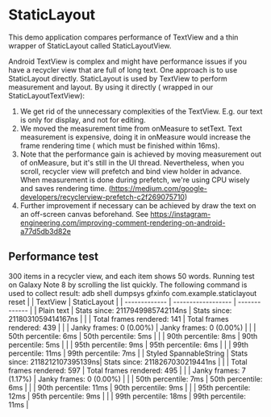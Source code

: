 # StaticLayout

This demo application compares performance of TextView and a thin wrapper of StaticLayout called StaticLayoutView.

Android TextView is complex and might have performance issues if you have a recycler view that are full of long text.
One approach is to use StaticLayout directly. StaticLayout is used by TextView to perform measurement and layout. By using it directly ( wrapped in our StaticLayoutTextView):
   1. We get rid of the unnecessary complexities of the TextView. E.g. our text is only for display, and not for editing.
   2. We moved the measurement time from onMeasure to setText. Text measurement is expensive, doing it in onMeasure would increase the frame rendering time ( which must be finished within 16ms).
   3. Note that the performance gain is achieved by moving measurement out of onMeasure, but it's still in the UI thread. Nevertheless, when you scroll, recycler view will prefetch and bind view holder in advance. When measurement is done during prefetch, we're using CPU wisely and saves rendering time. (https://medium.com/google-developers/recyclerview-prefetch-c2f269075710)
   4. Further improvement if necessary can be achieved by draw the text on an off-screen canvas beforehand. See https://instagram-engineering.com/improving-comment-rendering-on-android-a77d5db3d82e

## Performance test
300 items in a recycler view, and each item shows 50 words. Running test on Galaxy Note 8 by scrolling the list quickly. The following command is used to collect result:
    adb shell dumpsys gfxinfo com.example.staticlayout reset
|   |    TextView    |   StaticLayout    |
| ------------- | ------------------ | ------------- |
|   Plain text  |   Stats since: 2117949985742114ns |   Stats since: 2118031059414167ns |
|   |   Total frames rendered: 141  |   Total frames rendered: 439  |
|   |   Janky frames: 0 (0.00%) |   Janky frames: 0 (0.00%)  |
|   |   50th percentile: 6ms    |   50th percentile: 5ms  |
|   |   90th percentile: 8ms    |   90th percentile: 5ms  |
|   |   95th percentile: 9ms    |   95th percentile: 6ms  |
|   |   99th percentile: 11ms   |   99th percentile: 7ms  |
|   Styled SpannableString  |   Stats since: 2118212107395139ns|   Stats since: 2118267030219441ns  |
|   |   Total frames rendered: 597  |   Total frames rendered: 495  |
|   |   Janky frames: 7 (1.17%) |   Janky frames: 0 (0.00%)  |
|   |   50th percentile: 7ms    |   50th percentile: 6ms  |
|   |   90th percentile: 11ms   |   90th percentile: 9ms  |
|   |   95th percentile: 12ms   |   95th percentile: 9ms  |
|   |   99th percentile: 18ms   |   99th percentile: 11ms  |
